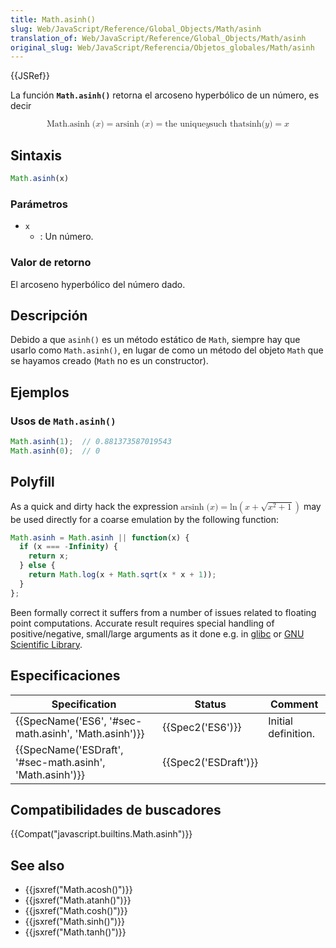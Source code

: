 ```yaml
---
title: Math.asinh()
slug: Web/JavaScript/Reference/Global_Objects/Math/asinh
translation_of: Web/JavaScript/Reference/Global_Objects/Math/asinh
original_slug: Web/JavaScript/Referencia/Objetos_globales/Math/asinh
---
```

{{JSRef}}

La función **`Math.asinh()`** retorna el arcoseno hyperbólico de un número, es decir

<math display="block"><semantics><mrow><mstyle mathvariant="monospace"><mrow><mo lspace="0em" rspace="thinmathspace">Math.asinh</mo><mo stretchy="false">(</mo><mi>x</mi><mo stretchy="false">)</mo></mrow></mstyle><mo>=</mo><mo lspace="0em" rspace="thinmathspace">arsinh</mo><mo stretchy="false">(</mo><mi>x</mi><mo stretchy="false">)</mo><mo>=</mo><mtext> the unique </mtext><mspace width="thickmathspace"></mspace><mi>y</mi><mspace width="thickmathspace"></mspace><mtext>such that</mtext><mspace width="thickmathspace"></mspace><mo lspace="0em" rspace="0em">sinh</mo><mo stretchy="false">(</mo><mi>y</mi><mo stretchy="false">)</mo><mo>=</mo><mi>x</mi></mrow><annotation encoding="TeX">\mathtt{\operatorname{Math.asinh}(x)} = \operatorname{arsinh}(x) = \text{ the unique } \; y \; \text{such that} \; \sinh(y) = x</annotation></semantics></math>

## Sintaxis

```js
Math.asinh(x)
```

### Parámetros

- `x`
  - : Un número.

### Valor de retorno

El arcoseno hyperbólico del número dado.

## Descripción

Debido a que `asinh()` es un método estático de `Math`, siempre hay que usarlo como `Math.asinh()`, en lugar de como un método del objeto `Math` que se hayamos creado (`Math` no es un constructor).

## Ejemplos

### Usos de `Math.asinh()`

```js
Math.asinh(1);  // 0.881373587019543
Math.asinh(0);  // 0
```

## Polyfill

As a quick and dirty hack the expression <math><semantics><mrow><mo lspace="0em" rspace="thinmathspace">arsinh</mo><mo stretchy="false">(</mo><mi>x</mi><mo stretchy="false">)</mo><mo>=</mo><mo lspace="0em" rspace="0em">ln</mo><mrow><mo>(</mo><mrow><mi>x</mi><mo>+</mo><msqrt><mrow><msup><mi>x</mi><mn>2</mn></msup><mo>+</mo><mn>1</mn></mrow></msqrt></mrow><mo>)</mo></mrow></mrow><annotation encoding="TeX">\operatorname {arsinh} (x) = \ln \left(x + \sqrt{x^{2} + 1} \right)</annotation></semantics></math> may be used directly for a coarse emulation by the following function:

```js
Math.asinh = Math.asinh || function(x) {
  if (x === -Infinity) {
    return x;
  } else {
    return Math.log(x + Math.sqrt(x * x + 1));
  }
};
```

Been formally correct it suffers from a number of issues related to floating point computations. Accurate result requires special handling of positive/negative, small/large arguments as it done e.g. in [glibc](https://sourceware.org/git/?p=glibc.git;a=blob;f=sysdeps/ieee754/dbl-64/s_asinh.c) or [GNU Scientific Library](http://git.savannah.gnu.org/cgit/gsl.git/tree/sys/invhyp.c).

## Especificaciones

| Specification                                                                | Status                       | Comment             |
| ---------------------------------------------------------------------------- | ---------------------------- | ------------------- |
| {{SpecName('ES6', '#sec-math.asinh', 'Math.asinh')}}         | {{Spec2('ES6')}}         | Initial definition. |
| {{SpecName('ESDraft', '#sec-math.asinh', 'Math.asinh')}} | {{Spec2('ESDraft')}} |                     |

## Compatibilidades de buscadores

{{Compat("javascript.builtins.Math.asinh")}}

## See also

- {{jsxref("Math.acosh()")}}
- {{jsxref("Math.atanh()")}}
- {{jsxref("Math.cosh()")}}
- {{jsxref("Math.sinh()")}}
- {{jsxref("Math.tanh()")}}
